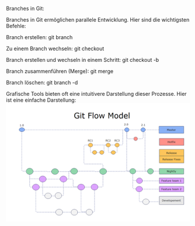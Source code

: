 Branches in Git:

Branches in Git ermöglichen parallele Entwicklung. Hier sind die wichtigsten Befehle:

Branch erstellen:
git branch <branchname>

Zu einem Branch wechseln:
git checkout <branchname>

Branch erstellen und wechseln in einem Schritt:
git checkout -b <branchname>

Branch zusammenführen (Merge):
git merge <branchname>

Branch löschen:
git branch -d <branchname>

Grafische Tools bieten oft eine intuitivere Darstellung dieser Prozesse.
Hier ist eine einfache Darstellung:
![Alt text](image.png)